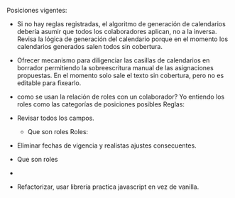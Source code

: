 Posiciones vigentes:

- Si no hay reglas registradas, el algoritmo de generación de calendarios debería asumir que todos los colaboradores aplican, no a la inversa. Revisa la lógica de generación del calendario porque en el momento los calendarios generados salen todos sin cobertura. 

- Ofrecer mecanismo para diligenciar las casillas de calendarios en borrador permitiendo la sobreescritura manual de las asignaciones propuestas. En el momento solo sale el texto sin cobertura, pero no es editable para fixearlo. 


- como se usan la relación de roles con un colaborador? Yo entiendo los roles como las categorías de  posiciones posibles
Reglas:
- Revisar todos los campos.
  - Que son roles
  Roles:
- Eliminar fechas de vigencia y realistas ajustes consecuentes.
- Que son roles

- 
- Refactorizar, usar librería practica javascript en vez de vanilla. 